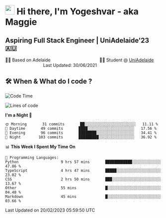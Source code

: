 <h1><img src="https://emojis.slackmojis.com/emojis/images/1531849430/4246/blob-sunglasses.gif?1531849430" width="30"/> Hi there, I'm Yogeshvar - aka Maggie</h1>

## Aspiring Full Stack Engineer | UniAdelaide'23 🇦🇺  
🏂🏻  Based on Adelaide &nbsp;&nbsp;&nbsp;&nbsp;&nbsp;&nbsp;&nbsp;&nbsp;&nbsp;&nbsp;&nbsp;&nbsp;&nbsp;&nbsp;&nbsp;&nbsp;&nbsp;&nbsp;&nbsp;&nbsp;&nbsp;&nbsp;&nbsp;&nbsp;&nbsp;&nbsp;&nbsp;&nbsp;&nbsp;&nbsp;&nbsp;&nbsp;&nbsp;&nbsp;&nbsp;&nbsp;&nbsp;&nbsp;&nbsp;👨‍💻 Student @ [UniAdelaide](https://www.adelaide.edu.au)   &nbsp;&nbsp;&nbsp;&nbsp;&nbsp;&nbsp;&nbsp;&nbsp;&nbsp;&nbsp;&nbsp;&nbsp;&nbsp;&nbsp;&nbsp;&nbsp;&nbsp;&nbsp;&nbsp;&nbsp;&nbsp;&nbsp;&nbsp;&nbsp;&nbsp;&nbsp;&nbsp;&nbsp;&nbsp;&nbsp;&nbsp;Last Updated: 30/06/2021

## 🛠 When & What do I code ?  

<!--START_SECTION:waka-->
![Code Time](http://img.shields.io/badge/Code%20Time-1%2C948%20hrs%2049%20mins-blue)

![Lines of code](https://img.shields.io/badge/From%20Hello%20World%20I%27ve%20Written-3%20Million%20lines%20of%20code-blue)

**I'm a Night 🦉** 

```text
🌞 Morning       31 commits       ██░░░░░░░░░░░░░░░░░░░░░░░   11.11 % 
🌆 Daytime       49 commits       ████░░░░░░░░░░░░░░░░░░░░░   17.56 % 
🌃 Evening       96 commits       ████████░░░░░░░░░░░░░░░░░   34.41 % 
🌙 Night        103 commits       █████████░░░░░░░░░░░░░░░░   36.92 % 

```


📊 **This Week I Spent My Time On** 

```text
💬 Programming Languages: 
Python                   9 hrs 57 mins       ████████████░░░░░░░░░░░░░   47.86 % 
TypeScript               4 hrs 47 mins       █████░░░░░░░░░░░░░░░░░░░░   23.02 % 
CSS                      2 hrs 50 mins       ███░░░░░░░░░░░░░░░░░░░░░░   13.67 % 
Other                    55 mins             █░░░░░░░░░░░░░░░░░░░░░░░░   04.48 % 
Markdown                 45 mins             █░░░░░░░░░░░░░░░░░░░░░░░░   03.66 % 

```


 Last Updated on 20/02/2023 05:59:50 UTC
<!--END_SECTION:waka-->
